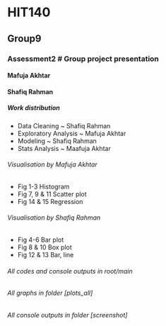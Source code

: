 # HIT140
## Group9 
### Assessment2 # Group project presentation

#### Mafuja Akhtar
#### Shafiq Rahman

##### Work distribution
- Data Cleaning ~ Shafiq Rahman
- Exploratory Analysis ~ Mafuja Akhtar
- Modeling ~ Shafiq Rahman
- Stats Analysis ~ Maafuja Akhtar

###### Visualisation by Mafuja Akhtar
- Fig 1-3 Histogram
- Fig 7, 9 & 11 Scatter plot
- Fig 14 & 15 Regression

###### Visualisation by Shafiq Rahman
- Fig 4-6 Bar plot
- Fig 8 & 10 Box plot
- Fig 12 & 13 Bar, line


###### All codes and console outputs in root/main
###### All graphs in folder [plots_all]
###### All console outputs in folder [screenshot]
